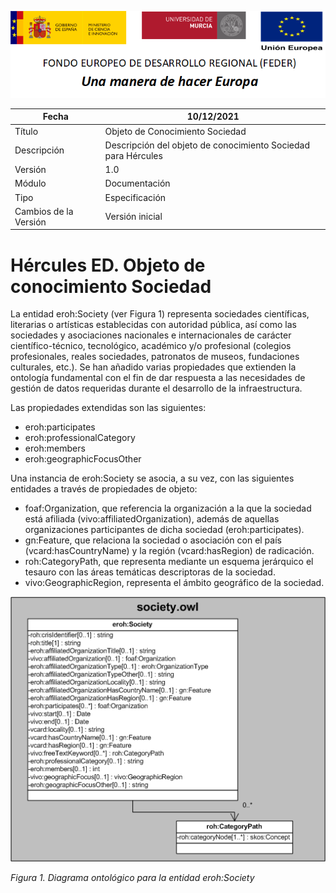 ![](../../Docs/media/CabeceraDocumentosMD.png)

| Fecha         | 10/12/2021                                                   |
| ------------- | ------------------------------------------------------------ |
|Título|Objeto de Conocimiento Sociedad| 
|Descripción|Descripción del objeto de conocimiento Sociedad para Hércules|
|Versión|1.0|
|Módulo|Documentación|
|Tipo|Especificación|
|Cambios de la Versión|Versión inicial|

# Hércules ED. Objeto de conocimiento Sociedad

La entidad eroh:Society (ver Figura 1) representa  sociedades científicas, literarias o artísticas establecidas con autoridad pública, así como las sociedades y asociaciones nacionales e internacionales de carácter científico-técnico, tecnológico, académico y/o profesional (colegios profesionales, reales sociedades, patronatos de museos, fundaciones culturales, etc.).
Se han añadido varias propiedades que extienden la ontología fundamental con el fin de dar respuesta a las necesidades de gestión de datos requeridas durante el desarrollo de la infraestructura.

Las propiedades extendidas son las siguientes:

- eroh:participates
- eroh:professionalCategory
- eroh:members
- eroh:geographicFocusOther

Una instancia de eroh:Society se asocia, a su vez, con las siguientes entidades a través de propiedades de objeto:

- foaf:Organization, que referencia la organización a la que la sociedad está afiliada (vivo:affiliatedOrganization), además de aquellas organizaciones participantes de dicha sociedad (eroh:participates).
- gn:Feature, que relaciona la sociedad o asociación con el país (vcard:hasCountryName) y la región (vcard:hasRegion) de radicación.
- roh:CategoryPath, que representa mediante un esquema jerárquico el tesauro con las áreas temáticas descriptoras de la sociedad.
- vivo:GeographicRegion, representa el ámbito geográfico de la sociedad.


![](../../Docs/media/ObjetosDeConocimiento/Society.png)

*Figura 1. Diagrama ontológico para la entidad eroh:Society*
